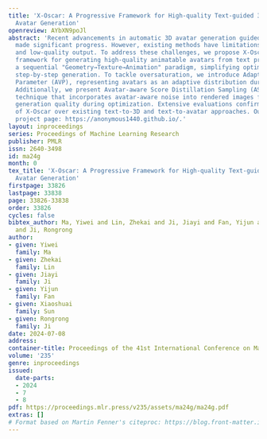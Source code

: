 ```yaml
---
title: 'X-Oscar: A Progressive Framework for High-quality Text-guided 3D Animatable
  Avatar Generation'
openreview: AYbXN9poJl
abstract: 'Recent advancements in automatic 3D avatar generation guided by text have
  made significant progress. However, existing methods have limitations such as oversaturation
  and low-quality output. To address these challenges, we propose X-Oscar, a progressive
  framework for generating high-quality animatable avatars from text prompts. It follows
  a sequential "Geometry→Texture→Animation" paradigm, simplifying optimization through
  step-by-step generation. To tackle oversaturation, we introduce Adaptive Variational
  Parameter (AVP), representing avatars as an adaptive distribution during training.
  Additionally, we present Avatar-aware Score Distillation Sampling (ASDS), a novel
  technique that incorporates avatar-aware noise into rendered images for improved
  generation quality during optimization. Extensive evaluations confirm the superiority
  of X-Oscar over existing text-to-3D and text-to-avatar approaches. Our anonymous
  project page: https://anonymous1440.github.io/.'
layout: inproceedings
series: Proceedings of Machine Learning Research
publisher: PMLR
issn: 2640-3498
id: ma24g
month: 0
tex_title: 'X-Oscar: A Progressive Framework for High-quality Text-guided 3{D} Animatable
  Avatar Generation'
firstpage: 33826
lastpage: 33838
page: 33826-33838
order: 33826
cycles: false
bibtex_author: Ma, Yiwei and Lin, Zhekai and Ji, Jiayi and Fan, Yijun and Sun, Xiaoshuai
  and Ji, Rongrong
author:
- given: Yiwei
  family: Ma
- given: Zhekai
  family: Lin
- given: Jiayi
  family: Ji
- given: Yijun
  family: Fan
- given: Xiaoshuai
  family: Sun
- given: Rongrong
  family: Ji
date: 2024-07-08
address:
container-title: Proceedings of the 41st International Conference on Machine Learning
volume: '235'
genre: inproceedings
issued:
  date-parts:
  - 2024
  - 7
  - 8
pdf: https://proceedings.mlr.press/v235/assets/ma24g/ma24g.pdf
extras: []
# Format based on Martin Fenner's citeproc: https://blog.front-matter.io/posts/citeproc-yaml-for-bibliographies/
---
```


